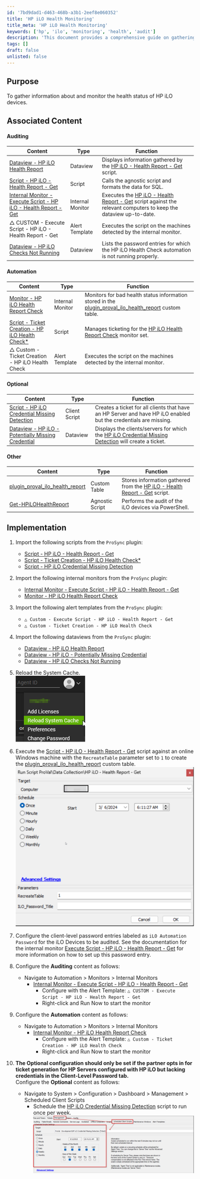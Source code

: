 ```yaml
---
id: '7bd9dad1-d463-468b-a3b1-2eef8e060352'
title: 'HP iLO Health Monitoring'
title_meta: 'HP iLO Health Monitoring'
keywords: ['hp', 'ilo', 'monitoring', 'health', 'audit']
description: 'This document provides a comprehensive guide on gathering information about and monitoring the health status of HP iLO devices, including associated scripts, monitors, and configurations necessary for effective management.'
tags: []
draft: false
unlisted: false
---
```


## Purpose

To gather information about and monitor the health status of HP iLO devices.

## Associated Content

#### Auditing

| Content                                                                                                     | Type            | Function                                                                                                              |
|-------------------------------------------------------------------------------------------------------------|-----------------|-----------------------------------------------------------------------------------------------------------------------|
| [Dataview - HP iLO Health Report](<../cwa/dataviews/HP iLO Health Report.md>)                            | Dataview        | Displays information gathered by the [HP iLO - Health Report - Get](<../cwa/scripts/HP iLO - Health Report - Get.md>) script. |
| [Script - HP iLO - Health Report - Get](<../cwa/scripts/HP iLO - Health Report - Get.md>)                | Script          | Calls the agnostic script and formats the data for SQL.                                                               |
| [Internal Monitor - Execute Script - HP iLO - Health Report - Get](<../cwa/monitors/Execute Script - HP iLO - Health Report - Get.md>) | Internal Monitor | Executes the [HP iLO - Health Report - Get](<../cwa/scripts/HP iLO - Health Report - Get.md>) script against the relevant computers to keep the dataview up-to-date. |
| △ CUSTOM - Execute Script - HP iLO - Health Report - Get                                                  | Alert Template   | Executes the script on the machines detected by the internal monitor.                                               |
| [Dataview - HP iLO Checks Not Running](<../cwa/dataviews/HP iLO Checks Not Running.md>)                  | Dataview        | Lists the password entries for which the HP iLO Health Check automation is not running properly.                    |

#### Automation

| Content                                                                                                     | Type               | Function                                                                                                              |
|-------------------------------------------------------------------------------------------------------------|--------------------|-----------------------------------------------------------------------------------------------------------------------|
| [Monitor - HP iLO Health Report Check](<../cwa/monitors/HP iLO Health Report Check.md>)                   | Internal Monitor    | Monitors for bad health status information stored in the [plugin_proval_ilo_health_report](<../cwa/tables/plugin_proval_ilo_health_report.md>) custom table. |
| [Script - Ticket Creation - HP iLO Health Check*](<../cwa/scripts/Ticket Creation - HP iLO Health Check.md>) | Script              | Manages ticketing for the [HP iLO Health Report Check](<../cwa/monitors/HP iLO Health Report Check.md>) monitor set.  |
| △ Custom - Ticket Creation - HP iLO Health Check                                                          | Alert Template      | Executes the script on the machines detected by the internal monitor.                                              |

#### Optional

| Content                                                                                                     | Type               | Function                                                                                                              |
|-------------------------------------------------------------------------------------------------------------|--------------------|-----------------------------------------------------------------------------------------------------------------------|
| [Script - HP iLO Credential Missing Detection](<../cwa/scripts/HP iLO Credential Missing Detection.md>)    | Client Script       | Creates a ticket for all clients that have an HP Server and have HP iLO enabled but the credentials are missing.   |
| [Dataview - HP iLO - Potentially Missing Credential](<../cwa/dataviews/HP iLO - Potentially Missing Credential.md>) | Dataview            | Displays the clients/servers for which the [HP iLO Credential Missing Detection](<../cwa/scripts/HP iLO Credential Missing Detection.md>) will create a ticket. |

#### Other

| Content                                                                                                     | Type               | Function                                                                                                              |
|-------------------------------------------------------------------------------------------------------------|--------------------|-----------------------------------------------------------------------------------------------------------------------|
| [plugin_proval_ilo_health_report](<../cwa/tables/plugin_proval_ilo_health_report.md>)                       | Custom Table        | Stores information gathered from the [HP iLO - Health Report - Get](<../cwa/scripts/HP iLO - Health Report - Get.md>) script. |
| [Get-HPiLOHealthReport](<../powershell/Get-HPiLOHealthReport.md>)                                        | Agnostic Script      | Performs the audit of the iLO devices via PowerShell.                                                                |

## Implementation

1. Import the following scripts from the `ProSync` plugin:
   - [Script - HP iLO - Health Report - Get](<../cwa/scripts/HP iLO - Health Report - Get.md>)
   - [Script - Ticket Creation - HP iLO Health Check*](<../cwa/scripts/Ticket Creation - HP iLO Health Check.md>)
   - [Script - HP iLO Credential Missing Detection](<../cwa/scripts/HP iLO Credential Missing Detection.md>)

2. Import the following internal monitors from the `ProSync` plugin:
   - [Internal Monitor - Execute Script - HP iLO - Health Report - Get](<../cwa/monitors/Execute Script - HP iLO - Health Report - Get.md>)
   - [Monitor - HP iLO Health Report Check](<../cwa/monitors/HP iLO Health Report Check.md>)

3. Import the following alert templates from the `ProSync` plugin:
   - `△ Custom - Execute Script - HP iLO - Health Report - Get`
   - `△ Custom - Ticket Creation - HP iLO Health Check`

4. Import the following dataviews from the `ProSync` plugin:
   - [Dataview - HP iLO Health Report](<../cwa/dataviews/HP iLO Health Report.md>)
   - [Dataview - HP iLO - Potentially Missing Credential](<../cwa/dataviews/HP iLO - Potentially Missing Credential.md>)
   - [Dataview - HP iLO Checks Not Running](<../cwa/dataviews/HP iLO Checks Not Running.md>)

5. Reload the System Cache.  
   ![Reload System Cache](../../static/img/HP-iLO-Health-Check/image_1.png)

6. Execute the [Script - HP iLO - Health Report - Get](<../cwa/scripts/HP iLO - Health Report - Get.md>) script against an online Windows machine with the `RecreateTable` parameter set to `1` to create the [plugin_proval_ilo_health_report](<../cwa/tables/plugin_proval_ilo_health_report.md>) custom table.  
   ![Execute Script](../../static/img/HP-iLO-Health-Check/image_2.png)

7. Configure the client-level password entries labeled as `iLO Automation Password` for the iLO Devices to be audited. See the documentation for the internal monitor [Execute Script - HP iLO - Health Report - Get](<../cwa/monitors/Execute Script - HP iLO - Health Report - Get.md>) for more information on how to set up this password entry.

8. Configure the **Auditing** content as follows:  
   - Navigate to Automation > Monitors > Internal Monitors
     - [Internal Monitor - Execute Script - HP iLO - Health Report - Get](<../cwa/monitors/Execute Script - HP iLO - Health Report - Get.md>)
       - Configure with the Alert Template: `△ CUSTOM - Execute Script - HP iLO - Health Report - Get`
       - Right-click and Run Now to start the monitor

9. Configure the **Automation** content as follows:  
   - Navigate to Automation > Monitors > Internal Monitors
     - [Internal Monitor - HP iLO Health Report Check](<../cwa/monitors/HP iLO Health Report Check.md>)
       - Configure with the Alert Template: `△ Custom - Ticket Creation - HP iLO Health Check`
       - Right-click and Run Now to start the monitor

10. **The Optional configuration should only be set if the partner opts in for ticket generation for HP Servers configured with HP iLO but lacking credentials in the Client-Level Password tab.**  
    Configure the **Optional** content as follows:
    - Navigate to System > Configuration > Dashboard > Management > Scheduled Client Scripts
      - Schedule the [HP iLO Credential Missing Detection](<../cwa/scripts/HP iLO Credential Missing Detection.md>) script to run once per week.  
      ![Schedule Script](../../static/img/HP-iLO-Health-Check/image_3.png)
